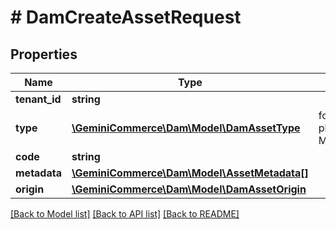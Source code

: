 # # DamCreateAssetRequest


## Properties


Name | Type | Description | Notes
------------ | ------------- | ------------- | -------------
**tenant_id**| **string** |   |
**type**| [**\GeminiCommerce\Dam\Model\DamAssetType**](DamAssetType.md) |  for more information please, see Model/DamAssetType.php  |
**code**| **string** |   |
**metadata**| [**\GeminiCommerce\Dam\Model\AssetMetadata[]**](AssetMetadata.md) |   | [optional]
**origin**| [**\GeminiCommerce\Dam\Model\DamAssetOrigin**](DamAssetOrigin.md) |   |


[[Back to Model list]](../../README.md#models) [[Back to API list]](../../README.md#endpoints) [[Back to README]](../../README.md)